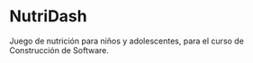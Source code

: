# NutriDash
Juego de nutrición para niños y adolescentes, para el curso de Construcción de Software.
